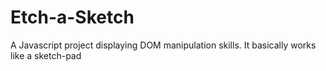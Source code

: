 # Etch-a-Sketch
A Javascript project displaying DOM manipulation skills. It basically works like a sketch-pad
